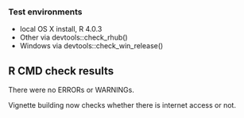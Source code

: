 ### Test environments
* local OS X install, R 4.0.3
* Other via devtools::check_rhub()
* Windows via devtools::check_win_release()

## R CMD check results
There were no ERRORs or WARNINGs.

Vignette building now checks whether there is internet access or not.
